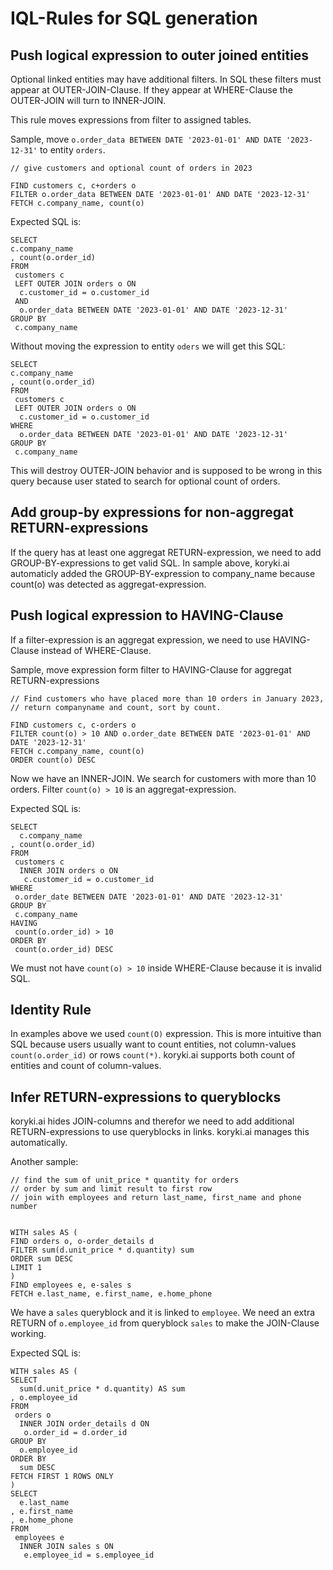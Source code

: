 
# IQL-Rules for SQL generation

## Push logical expression to outer joined entities

Optional linked entities may have additional filters. In SQL these filters must appear at OUTER-JOIN-Clause. If
they appear at WHERE-Clause the OUTER-JOIN will turn to INNER-JOIN.

This rule moves expressions from filter to assigned tables.

Sample, move `o.order_data BETWEEN DATE '2023-01-01' AND DATE '2023-12-31'` to entity `orders`.

    // give customers and optional count of orders in 2023

    FIND customers c, c+orders o
    FILTER o.order_data BETWEEN DATE '2023-01-01' AND DATE '2023-12-31'
    FETCH c.company_name, count(o)

 Expected SQL is:

    SELECT
    c.company_name
    , count(o.order_id)
    FROM
     customers c
     LEFT OUTER JOIN orders o ON
      c.customer_id = o.customer_id
     AND
      o.order_data BETWEEN DATE '2023-01-01' AND DATE '2023-12-31'
    GROUP BY
     c.company_name

Without moving the expression to entity `oders` we will get this SQL:

    SELECT
    c.company_name
    , count(o.order_id)
    FROM
     customers c
     LEFT OUTER JOIN orders o ON
      c.customer_id = o.customer_id
    WHERE 
      o.order_data BETWEEN DATE '2023-01-01' AND DATE '2023-12-31'
    GROUP BY
     c.company_name

This will destroy OUTER-JOIN behavior and is supposed to be wrong in this query because user stated to search for 
optional count of orders.

## Add group-by expressions for non-aggregat RETURN-expressions

If the query has at least one aggregat RETURN-expression, we need to add GROUP-BY-expressions to get valid SQL.
In sample above, koryki.ai automaticly added the GROUP-BY-expression to company_name because count(o) was detected
as aggregat-expression.

## Push logical expression to HAVING-Clause

If a filter-expression is an aggregat expression, we need to use HAVING-Clause instead of WHERE-Clause.

Sample, move expression form filter to HAVING-Clause for aggregat RETURN-expressions

    // Find customers who have placed more than 10 orders in January 2023,
    // return companyname and count, sort by count.
    
    FIND customers c, c-orders o
    FILTER count(o) > 10 AND o.order_date BETWEEN DATE '2023-01-01' AND DATE '2023-12-31'
    FETCH c.company_name, count(o)
    ORDER count(o) DESC

Now we have an INNER-JOIN. We search for customers with more than 10 orders.
Filter `count(o) > 10` is an aggregat-expression.

Expected  SQL is:

    SELECT
      c.company_name
    , count(o.order_id)
    FROM
     customers c
      INNER JOIN orders o ON
       c.customer_id = o.customer_id
    WHERE
     o.order_date BETWEEN DATE '2023-01-01' AND DATE '2023-12-31'
    GROUP BY
     c.company_name
    HAVING
     count(o.order_id) > 10
    ORDER BY
     count(o.order_id) DESC

We must not have `count(o) > 10` inside WHERE-Clause because it is invalid SQL.

## Identity Rule

In examples above we used `count(O)` expression. This is more intuitive than SQL because users usually want to count
entities, not column-values `count(o.order_id)` or rows `count(*)`.
koryki.ai supports both count of entities and count of column-values. 

## Infer RETURN-expressions to queryblocks

koryki.ai hides JOIN-columns and therefor we need to add additional RETURN-expressions to use queryblocks in links.
koryki.ai manages this automatically.

Another sample:

    // find the sum of unit_price * quantity for orders
    // order by sum and limit result to first row
    // join with employees and return last_name, first_name and phone number
    
    
    WITH sales AS (
    FIND orders o, o-order_details d
    FILTER sum(d.unit_price * d.quantity) sum
    ORDER sum DESC
    LIMIT 1
    )
    FIND employees e, e-sales s
    FETCH e.last_name, e.first_name, e.home_phone

We have a `sales` queryblock and it is linked to `employee`. We need an extra RETURN of `o.employee_id` from queryblock
`sales` to make the JOIN-Clause working.

Expected  SQL is:

    WITH sales AS (
    SELECT
      sum(d.unit_price * d.quantity) AS sum
    , o.employee_id
    FROM
     orders o
      INNER JOIN order_details d ON
       o.order_id = d.order_id
    GROUP BY
      o.employee_id
    ORDER BY
      sum DESC
    FETCH FIRST 1 ROWS ONLY
    )
    SELECT
      e.last_name
    , e.first_name
    , e.home_phone
    FROM
     employees e
      INNER JOIN sales s ON
       e.employee_id = s.employee_id
